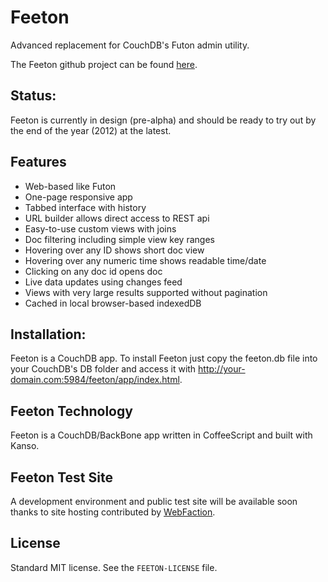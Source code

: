 # Feeton
Advanced replacement for CouchDB's Futon admin utility.

The Feeton github project can be found [here](https://github.com/mark-hahn/Feeton).

## Status:

Feeton is currently in design (pre-alpha) and should be ready to try out by the end of the year (2012) at the latest.

## Features
 
- Web-based like Futon
- One-page responsive app
- Tabbed interface with history
- URL builder allows direct access to REST api
- Easy-to-use custom views with joins
- Doc filtering including simple view key ranges
- Hovering over any ID shows short doc view
- Hovering over any numeric time shows readable time/date
- Clicking on any doc id opens doc
- Live data updates using changes feed
- Views with very large results supported without pagination
- Cached in local browser-based indexedDB
 
## Installation:

Feeton is a CouchDB app.  To install Feeton just copy the feeton.db file into your CouchDB's DB folder and access it with http://your-domain.com:5984/feeton/app/index.html.

## Feeton Technology

Feeton is a CouchDB/BackBone app written in CoffeeScript and built with Kanso.

## Feeton Test Site

A development environment and public test site will be available soon thanks to site hosting contributed by [WebFaction](http://www.webfaction.com).  

## License

Standard MIT license.  See the `FEETON-LICENSE` file.
